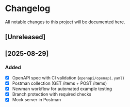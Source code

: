 # Changelog

All notable changes to this project will be documented here.

## [Unreleased]

## [2025-08-29]

### Added

- [x] OpenAPI spec with CI validation (`openapi/openapi.yaml`)
- [x] Postman collection (GET /items + POST /items)
- [x] Newman workflow for automated example testing
- [x] Branch protection with required checks
- [x] Mock server in Postman
